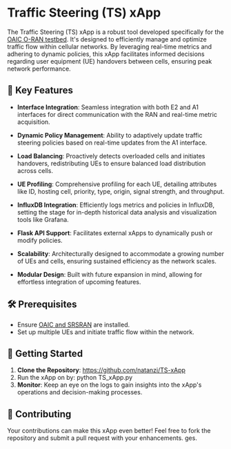 # Traffic Steering (TS) xApp

The Traffic Steering (TS) xApp is a robust tool developed specifically for the [OAIC O-RAN testbed](https://www.openaicellular.org/). It's designed to efficiently manage and optimize traffic flow within cellular networks. By leveraging real-time metrics and adhering to dynamic policies, this xApp facilitates informed decisions regarding user equipment (UE) handovers between cells, ensuring peak network performance.

## 🌟 Key Features

- **Interface Integration**: Seamless integration with both E2 and A1 interfaces for direct communication with the RAN and real-time metric acquisition.
  
- **Dynamic Policy Management**: Ability to adaptively update traffic steering policies based on real-time updates from the A1 interface.
  
- **Load Balancing**: Proactively detects overloaded cells and initiates handovers, redistributing UEs to ensure balanced load distribution across cells.
  
- **UE Profiling**: Comprehensive profiling for each UE, detailing attributes like ID, hosting cell, priority, type, origin, signal strength, and throughput.
  
- **InfluxDB Integration**: Efficiently logs metrics and policies in InfluxDB, setting the stage for in-depth historical data analysis and visualization tools like Grafana.
  
- **Flask API Support**: Facilitates external xApps to dynamically push or modify policies.
  
- **Scalability**: Architecturally designed to accommodate a growing number of UEs and cells, ensuring sustained efficiency as the network scales.
  
- **Modular Design**: Built with future expansion in mind, allowing for effortless integration of upcoming features.

## 🛠 Prerequisites

- Ensure [OAIC and SRSRAN](https://openaicellular.github.io/oaic/) are installed.
- Set up multiple UEs and initiate traffic flow within the network.

## 🚀 Getting Started

1. **Clone the Repository**:
https://github.com/natanzi/TS-xApp
2. Run the xApp on by:
   python TS_xApp.py
3. **Monitor**: Keep an eye on the logs to gain insights into the xApp's operations and decision-making processes.

## 🤝 Contributing

Your contributions can make this xApp even better! Feel free to fork the repository and submit a pull request with your enhancements.
ges.

